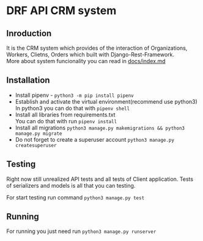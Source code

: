 # **DRF API CRM system**  

## **Inroduction**

It is the CRM system which provides of the interaction of Organizations, Workers, Clietns, Orders which built with Django-Rest-Framework.  
More about system funcionality you can read in [docs/index.md](./docs/index.md)  

## **Installation**

* Install pipenv - `python3 -m pip install pipenv`
* Establish and activate the virtual environment(recommend use python3)  
  In python3 you can do that with `pipenv shell`
* Install all libraries from requirements.txt  
  You can do that with run `pipenv install`
* Install all migrations `python3 manage.py makemigrations && python3 manage.py migrate`
* Do not forget to create a superuser account `python3 manage.py createsuperuser`  

## **Testing**

Right now still unrealized API tests and all tests of Client application. Tests of serializers and models is all that you can testing.

For start testing run command `python3 manage.py test`  

## **Running**  

For running you just need run `python3 manage.py runserver`
